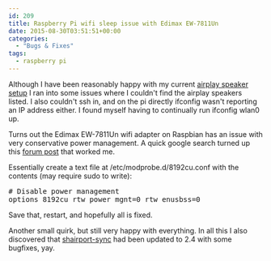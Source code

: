 ```yaml
---
id: 209
title: Raspberry Pi wifi sleep issue with Edimax EW-7811Un
date: 2015-08-30T03:51:51+00:00
categories:
  - "Bugs & Fixes"
tags:
  - raspberry pi
---
```


Although I have been reasonably happy with my current [airplay speaker setup](http://sticksnglue.com/finally-airplay-speakers/) I ran into some issues where I couldn't find the airplay speakers listed. I also couldn't <span className="lang:sh decode:true crayon-inline">ssh</span> in, and on the pi directly <span className="lang:sh decode:true crayon-inline">ifconfig</span> wasn't reporting an IP address either. I found myself having to continually run <span className="lang:sh decode:true crayon-inline">ifconfig wlan0 up</span>.

Turns out the Edimax EW-7811Un wifi adapter on Raspbian has an issue with very conservative power management. A quick google search turned up this [forum post](https://www.raspberrypi.org/forums/viewtopic.php?t=61665) that worked me.

Essentially create a text file at <span className="lang:default decode:true crayon-inline">/etc/modprobe.d/8192cu.conf</span> with the contents (may require sudo to write):

<pre className="lang:default decode:true "># Disable power management
options 8192cu rtw_power_mgnt=0 rtw_enusbss=0</pre>

Save that, restart, and hopefully all is fixed.

Another small quirk, but still very happy with everything. In all this I also discovered that [shairport-sync](https://github.com/mikebrady/shairport-sync) had been updated to 2.4 with some bugfixes, yay.

